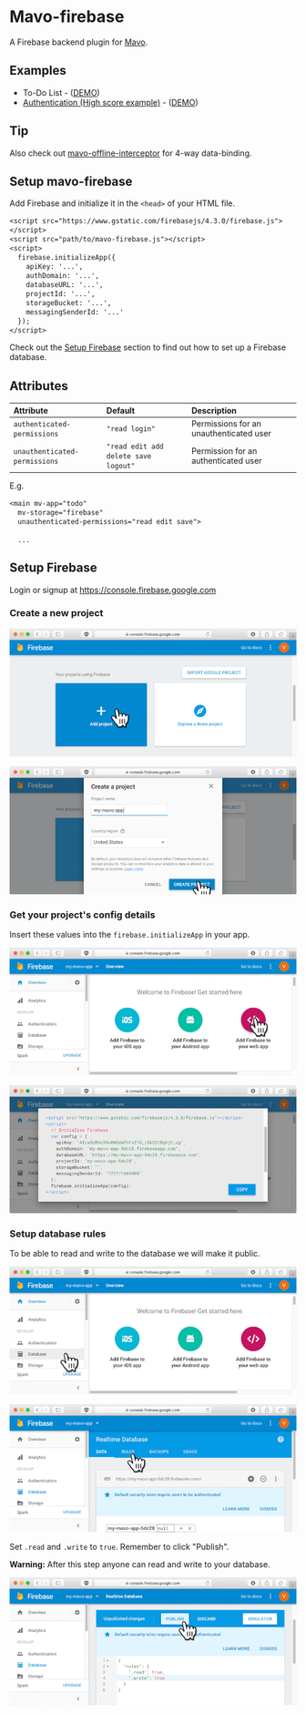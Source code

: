# Mavo-firebase

A Firebase backend plugin for [Mavo](https://mavo.io).

## Examples

- To-Do List - ([DEMO](https://valterkraemer.github.io/mavo-firebase/examples/todo/))
- [Authentication (High score example)](https://github.com/valterkraemer/mavo-firebase/tree/master/examples/authentication) - ([DEMO](https://valterkraemer.github.io/mavo-firebase/examples/authentication/))

## Tip

Also check out [mavo-offline-interceptor](https://github.com/valterkraemer/mavo-offline-interceptor) for 4-way data-binding.

## Setup mavo-firebase

Add Firebase and initialize it in the `<head>` of your HTML file.

    <script src="https://www.gstatic.com/firebasejs/4.3.0/firebase.js"></script>
    <script src="path/to/mavo-firebase.js"></script>
    <script>
      firebase.initializeApp({
        apiKey: '...',
        authDomain: '...',
        databaseURL: '...',
        projectId: '...',
        storageBucket: '...',
        messagingSenderId: '...'
      });
    </script>

Check out the [Setup Firebase](#setup-firebase) section to find out how to set up a Firebase database.

## Attributes

| Attribute                            | Default                              | Description                             |
|:------------------------------------ |:------------------------------------ |:--------------------------------------- |
| `authenticated-permissions`          | `"read login"`                       | Permissions for an unauthenticated user |
| `unauthenticated-permissions`        | `"read edit add delete save logout"` | Permission for an authenticated user    |

E.g.
```
<main mv-app="todo"
  mv-storage="firebase"
  unauthenticated-permissions="read edit save">

  ...
```

## Setup Firebase

Login or signup at https://console.firebase.google.com

### Create a new project

![1-add-project](assets/images/1-add-project.png "Add project")

![2-create-project](assets/images/2-create-project.png "Create project")

### Get your project's config details

Insert these values into the `firebase.initializeApp` in your app.

![3-add-firebase-to-your-web-app](assets/images/3-add-firebase-to-your-web-app.png "Add firebase to your web app")

![4-view-config](assets/images/4-view-config.png "View config")

### Setup database rules

To be able to read and write to the database we will make it public.

![5-go-to-database](assets/images/5-go-to-database.png "Go to database")

![6-go-to-rules](assets/images/6-go-to-rules.png "Go to rules")

Set `.read` and `.write` to `true`. Remember to click "Publish".

**Warning:** After this step anyone can read and write to your database.

![7-edit-rules](assets/images/7-edit-rules.png "Edit rules")
